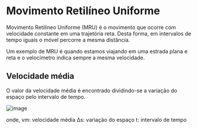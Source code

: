 # Movimento Retilíneo Uniforme

Movimento Retilíneo Uniforme (MRU) é o 
movimento que ocorre com velocidade 
constante em uma trajetória reta. Desta forma, 
em intervalos de tempo iguais o móvel 
percorre a mesma distância.

Um exemplo de MRU é quando estamos 
viajando em uma estrada plana e reta e o 
velocímetro indica sempre a mesma 
velocidade.

## Velocidade média

O valor da velocidade média é encontrado dividindo-se a variação do espaço pelo 
intervalo de tempo.

![image](https://github.com/user-attachments/assets/27387fb9-70e1-4292-9018-13b165da4247) 

onde, 
vm: velocidade média
Δs: variação do espaço
t: intervalo de tempo

